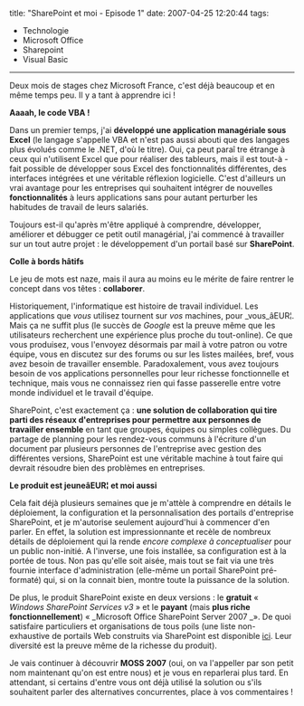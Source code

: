 title: "SharePoint et moi - Episode 1"
date: 2007-04-25 12:20:44
tags:
  - Technologie
  - Microsoft Office
  - Sharepoint
  - Visual Basic
---

Deux mois de stages chez Microsoft France, c'est déjà beaucoup et en même temps peu. Il y a tant à apprendre ici&nbsp;!

**Aaaah, le code VBA&nbsp;!**

Dans un premier temps, j'ai **développé une application managériale sous Excel** (le langage s'appelle VBA et n'est pas aussi abouti que des langages plus évolués comme le .NET, d'où le titre). Oui, ça peut para&icirc; tre étrange à ceux qui n'utilisent Excel que pour réaliser des tableurs, mais il est tout-à -fait possible de développer sous Excel des fonctionnalités différentes, des interfaces intégrées et une véritable réflexion logicielle. C'est d'ailleurs un vrai avantage pour les entreprises qui souhaitent intégrer de nouvelles **fonctionnalités** à leurs applications sans pour autant perturber les habitudes de travail de leurs salariés.

Toujours est-il qu'après m'être appliqué à comprendre, développer, améliorer et débugger ce petit outil managérial, j'ai commencé à travailler sur un tout autre projet&nbsp;: le développement d'un portail basé sur **SharePoint**.

**Colle à bords h&acirc;tifs**

Le jeu de mots est naze, mais il aura au moins eu le mérite de faire rentrer le concept dans vos têtes&nbsp;: **collaborer**.

Historiquement, l'informatique est histoire de travail individuel. Les applications que _vous_ utilisez tournent sur _vos_ machines, pour _vous_âEUR¦. Mais ça ne suffit plus (le succès de _Google_ est la preuve même que les utilisateurs recherchent une expérience plus proche du tout-online). Ce que vous produisez, vous l'envoyez désormais par mail à votre patron ou votre équipe, vous en discutez sur des forums ou sur les listes mailées, bref, vous avez besoin de travailler ensemble. Paradoxalement, vous avez toujours besoin de vos applications personnelles pour leur richesse fonctionnelle et technique, mais vous ne connaissez rien qui fasse passerelle entre votre monde individuel et le travail d'équipe.

SharePoint, c'est exactement ça&nbsp;: **une solution de collaboration qui tire parti des réseaux d'entreprises pour permettre aux personnes de travailler ensemble** en tant que groupes, équipes ou simples collègues. Du partage de planning pour les rendez-vous communs à l'écriture d'un document par plusieurs personnes de l'entreprise avec gestion des différentes versions, SharePoint est une véritable machine à tout faire qui devrait résoudre bien des problèmes en entreprises.

**Le produit est jeuneâEUR¦ et moi aussi**

Cela fait déjà plusieurs semaines que je m'attèle à comprendre en détails le déploiement, la configuration et la personnalisation des portails d'entreprise SharePoint, et je m'autorise seulement aujourd'hui à commencer d'en parler. En effet, la solution est impressionnante et recèle de nombreux détails de déploiement qui la rende _encore complexe à conceptualiser_ pour un public non-initié.
A l'inverse, une fois installée, sa configuration est à la portée de tous. Non pas qu'elle soit aisée, mais tout se fait via une très fournie interface d'administration (elle-même un portail SharePoint pré-formaté) qui, si on la connait bien, montre toute la puissance de la solution.

De plus, le produit SharePoint existe en deux versions&nbsp;: le **gratuit** « _Windows SharePoint Services v3_ » et le **payant** (mais **plus riche fonctionnellement**) « _Microsoft Office SharePoint Server 2007 _». De quoi satisfaire particuliers et organisations de tous poils (une liste non-exhaustive de portails Web construits via SharePoint est disponible [ici](//blogs.msdn.com/b/nay/archive/2007/01/04/des-sites-internet-avec-moss-2007-en-production-moss-based-internet-sites-live.aspx). Leur diversité est la preuve même de la richesse du produit).

Je vais continuer à découvrir **MOSS 2007** (oui, on va l'appeller par son petit nom maintenant qu'on est entre nous) et je vous en reparlerai plus tard. En attendant, si certains d'entre vous ont déjà utilisé la solution ou s'ils souhaitent parler des alternatives concurrentes, place à vos commentaires&nbsp;!